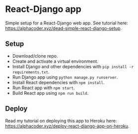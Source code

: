 # React-Django app
Simple setup for a React-Django web app. See tutorial here: https://alphacoder.xyz/dead-simple-react-django-setup.

## Setup
- Download/clone repo.
- Create and activate a virtual environment.
- Install Django and other dependencies with `pip install -r requirements.txt`.
- Run Django app using `python manage.py runserver`.
- Install React dependencies with `npm install`. 
- Run React app with `npm start`.
- Build React app using `npm run build`.

## Deploy
Read my tutorial on deploying this app to Heroku here: https://alphacoder.xyz/deploy-react-django-app-on-heroku.
